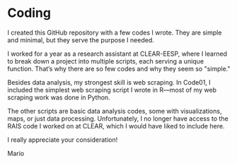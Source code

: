 # Coding
I created this GitHub repository with a few codes I wrote. They are simple and minimal, but they serve the purpose I needed.

I worked for a year as a research assistant at CLEAR-EESP, where I learned to break down a project into multiple scripts, each serving a unique function. That’s why there are so few codes and why they seem so "simple."

Besides data analysis, my strongest skill is web scraping. In Code01, I included the simplest web scraping script I wrote in R—most of my web scraping work was done in Python.

The other scripts are basic data analysis codes, some with visualizations, maps, or just data processing. Unfortunately, I no longer have access to the RAIS code I worked on at CLEAR, which I would have liked to include here.

I really appreciate your consideration!

Mario
